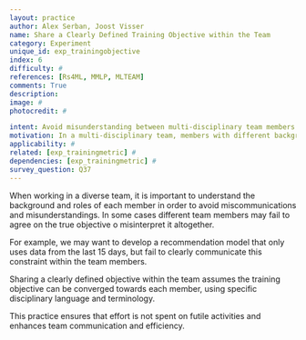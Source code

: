 ```yaml
---
layout: practice
author: Alex Serban, Joost Visser
name: Share a Clearly Defined Training Objective within the Team
category: Experiment
unique_id: exp_trainingobjective
index: 6
difficulty: #
references: [Rs4ML, MMLP, MLTEAM]
comments: True
description:
image: #
photocredit: #

intent: Avoid misunderstanding between multi-disciplinary team members. #
motivation: In a multi-disciplinary team, members with different backgrounds can misinterpret training objectives. Therefore, it is important to clearly communicate the objectives within the team. #
applicability: #
related: [exp_trainingmetric] #
dependencies: [exp_trainingmetric] #
survey_question: Q37
---
```


When working in a diverse team, it is important to understand the background and roles of each member in order to avoid miscommunications and misunderstandings.
In some cases different team members may fail to agree on the true objective o misinterpret it altogether.


For example, we may want to develop a recommendation model that only uses data from the last 15 days, but fail to clearly communicate this constraint within the team members.


Sharing a clearly defined objective within the team assumes the training objective can be converged towards each member, using specific disciplinary language and terminology.


This practice ensures that effort is not spent on futile activities and enhances team communication and efficiency.

